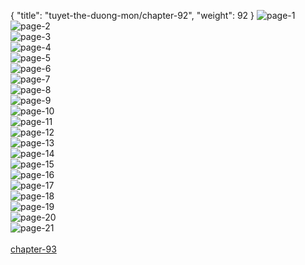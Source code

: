 { "title": "tuyet-the-duong-mon/chapter-92", "weight": 92 }
<img src="tuyet-the-duong-mon_0092_01-9acb9b2c500ee9526859d03e35fd0f60.webp" alt="page-1" origin="http://1.bp.blogspot.com/-91Uj-uNJu-o/WFPjLoXWSnI/AAAAAAAAMs4/K2HTvbY7YtMsdSsNidVOJsbpPZfS4mupACLcB/s1600/1.jpg?imgmax=0"><br/>
<img src="tuyet-the-duong-mon_0092_02-010a6a450cc82ffc6eda9ef3bd37a500.webp" alt="page-2" origin="http://1.bp.blogspot.com/-hur3YLelpCM/WFPjNad35OI/AAAAAAAAMto/lA9xhPUBhlMHCprHOxyDZS_dnNT1_SzggCLcB/s1600/2.jpg?imgmax=0"><br/>
<img src="tuyet-the-duong-mon_0092_03-7e07eb3663b7ff39f69caebcf46c1437.webp" alt="page-3" origin="http://1.bp.blogspot.com/-_tFOZZu_kvg/WFPjOEfikuI/AAAAAAAAMt0/cluHgP7JnJ0JPkZNzHv-4csQPgbMgDXrACLcB/s1600/3.jpg?imgmax=0"><br/>
<img src="tuyet-the-duong-mon_0092_04-c4df74327f32f526c12eb2c0788168e8.webp" alt="page-4" origin="http://1.bp.blogspot.com/-Ot6dZWAIrQM/WFPjOO32qKI/AAAAAAAAMt4/GtcS5j1Pr-Ee1Khdhcvqqp1rDlTYm8H0QCLcB/s1600/4.jpg?imgmax=0"><br/>
<img src="tuyet-the-duong-mon_0092_05-dd04052edafca7a39f0a90523069e267.webp" alt="page-5" origin="http://1.bp.blogspot.com/-zVUXsCyw0x4/WFPjOFOmXbI/AAAAAAAAMt8/ANNOldeRUcAp3sMcYMsvyCopbxQBUy-2wCLcB/s1600/5.jpg?imgmax=0"><br/>
<img src="tuyet-the-duong-mon_0092_06-e0f6c6c435db2f5eb7a9892c1fd8bf0a.webp" alt="page-6" origin="http://1.bp.blogspot.com/-g2mU2Bz4tSo/WFPjO_fgJwI/AAAAAAAAMuE/VJkC85q5dhsOB6uDbgREP3zJUF89jH-9gCLcB/s1600/6.jpg?imgmax=0"><br/>
<img src="tuyet-the-duong-mon_0092_07-77f8bac7ae899a8033225b176f13821b.webp" alt="page-7" origin="http://1.bp.blogspot.com/-3-WObbj9kb0/WFPjOmDfs_I/AAAAAAAAMuA/h4J1tStcFrYt2QcDdfGnDbARsQUvV5orgCLcB/s1600/7.jpg?imgmax=0"><br/>
<img src="tuyet-the-duong-mon_0092_08-e980bdb651cfd9ebbf2dcf17b124d92e.webp" alt="page-8" origin="http://1.bp.blogspot.com/-MpFE9kFvU9E/WFPjO3FatzI/AAAAAAAAMuI/TAkJ552I-is89OU9JK7dOff6RTRQerilgCLcB/s1600/8.jpg?imgmax=0"><br/>
<img src="tuyet-the-duong-mon_0092_09-99066fe90fc5c2b69ce269d3c069a6e6.webp" alt="page-9" origin="http://1.bp.blogspot.com/-d5rucrHjmRk/WFPjPHy9TJI/AAAAAAAAMuM/KcHBeIILMYcJ193yQ22zZtR7WE7bTsfbQCLcB/s1600/9.jpg?imgmax=0"><br/>
<img src="tuyet-the-duong-mon_0092_10-2202d04830b502a6ea4fccf13e1e047b.webp" alt="page-10" origin="http://1.bp.blogspot.com/-mitlAs3mswI/WFPjLuC6xWI/AAAAAAAAMs8/QuY_Kfw3UbUTm_XJ3iWlHyPr2UoVBoAMwCLcB/s1600/10.jpg?imgmax=0"><br/>
<img src="tuyet-the-duong-mon_0092_11-85b64011975d311ef303ed23342a3ab2.webp" alt="page-11" origin="http://1.bp.blogspot.com/-zBVNckuBUQ8/WFPjMJQAVjI/AAAAAAAAMtE/RvaIHUPTHfQfm32uB6TME7iAcoSg59CCwCLcB/s1600/11.jpg?imgmax=0"><br/>
<img src="tuyet-the-duong-mon_0092_12-6ca3bbf78f92f48e9ae6909324b82a60.webp" alt="page-12" origin="http://1.bp.blogspot.com/-XNLz6tag3jg/WFPjMV6QMII/AAAAAAAAMtM/IEez7tX0gCIBkKuhovdnf8pLROp3gC1JgCLcB/s1600/12.jpg?imgmax=0"><br/>
<img src="tuyet-the-duong-mon_0092_13-557f9be42d005d2f43c36ed0fa5cc33c.webp" alt="page-13" origin="http://1.bp.blogspot.com/-xEcjArdTyxE/WFPjMPbRsnI/AAAAAAAAMtI/PsTE48YN3CYrISPWr5WLh_gahrTkxRYhgCLcB/s1600/13.jpg?imgmax=0"><br/>
<img src="tuyet-the-duong-mon_0092_14-bd302e4cf39c46d90b86d4bce1e8db85.webp" alt="page-14" origin="http://1.bp.blogspot.com/-GGuuOqnc0aY/WFPjMg-1p4I/AAAAAAAAMtQ/1HxjXSJo0ccRPckQlvzePADNz5rxLsaLQCLcB/s1600/14.jpg?imgmax=0"><br/>
<img src="tuyet-the-duong-mon_0092_15-33628c13ca18f2b35d66b559f7f3e44d.webp" alt="page-15" origin="http://1.bp.blogspot.com/-jjevndaxwBk/WFPjMq-hSCI/AAAAAAAAMtU/jxS1C0RnhRMRekjBvhzzkXpyj8XPoKiJACLcB/s1600/15.jpg?imgmax=0"><br/>
<img src="tuyet-the-duong-mon_0092_16-0eccbdd378d55d70f8fbf8f7e9a3b6df.webp" alt="page-16" origin="http://1.bp.blogspot.com/-HrZosJ7FK2o/WFPjMoBwI8I/AAAAAAAAMtY/iO41d9ANq1MwloNZyy4SlKyeSVzDzE7HwCLcB/s1600/16.jpg?imgmax=0"><br/>
<img src="tuyet-the-duong-mon_0092_17-cac4838983d204bab06ffa6d28bda440.webp" alt="page-17" origin="http://1.bp.blogspot.com/-GjArEmje1vQ/WFPjM-wADZI/AAAAAAAAMtc/lU71uAOguRkvd_IEpnTGnqnr2Fmi0_JIQCLcB/s1600/17.jpg?imgmax=0"><br/>
<img src="tuyet-the-duong-mon_0092_18-857b0f4632a1c551b774d49ca34615a9.webp" alt="page-18" origin="http://1.bp.blogspot.com/-FqxkSTFKfVE/WFPjNNWF93I/AAAAAAAAMtg/AZEEJxNud-0y6DBqOubTmypxp6JSShRlQCLcB/s1600/18.jpg?imgmax=0"><br/>
<img src="tuyet-the-duong-mon_0092_19-ddbfbc74efcc8f14508bb8172e5b54e8.webp" alt="page-19" origin="http://1.bp.blogspot.com/-ZQriVIukARE/WFPjNFqldTI/AAAAAAAAMtk/xRusApToDT8xgYunZBxNCHFezIxBYC5CwCLcB/s1600/19.jpg?imgmax=0"><br/>
<img src="tuyet-the-duong-mon_0092_20-87971fdb965427c87fe8140e8ca9a342.webp" alt="page-20" origin="http://1.bp.blogspot.com/-Y0gsXDUyCHA/WFPjNs0tRhI/AAAAAAAAMts/3M2jAJvcYVc1hBlGXn6CR0QOCqp_1Dq8gCLcB/s1600/20.jpg?imgmax=0"><br/>
<img src="tuyet-the-duong-mon_0092_21-8c792279dbf14f16c1b435b13cdfef00.webp" alt="page-21" origin="http://1.bp.blogspot.com/-oTj0Gh80ATg/WFPjNlMkvAI/AAAAAAAAMtw/aJ9HLZ98JpcuN58Nb3N7AuCfKPqQdkigQCLcB/s1600/21.jpg?imgmax=0"><br/>
<br/><a class="nextchap" href="/tuyet-the-duong-mon/chapter-93">chapter-93</a>
